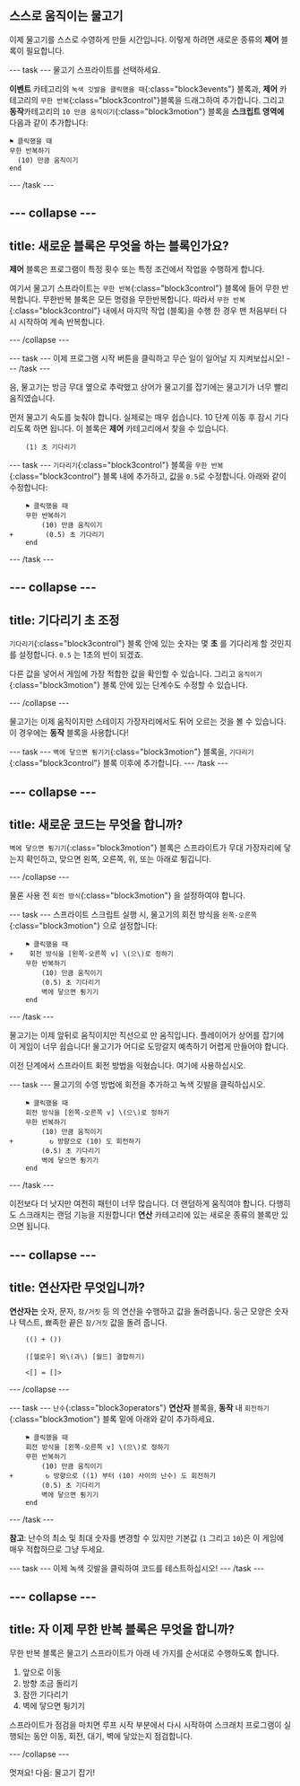 ## 스스로 움직이는 물고기

이제 물고기를 스스로 수영하게 만들 시간입니다. 이렇게 하려면 새로운 종류의 **제어** 블록이 필요합니다.

--- task --- 물고기 스프라이트를 선택하세요.

**이벤트** 카테고리의 `녹색 깃발을 클릭했을 때`{:class="block3events"} 블록과, **제어** 카테고리의 `무한 반복`{:class="block3control"}블록을 드래그하여 추가합니다. 그리고 **동작**카테고리의 `10 만큼 움직이기`{:class="block3motion"} 블록을 **스크립트 영역에** 다음과 같이 추가합니다:

```blocks3
⚑ 클릭했을 때
무한 반복하기 
  (10) 만큼 움직이기
end
```

--- /task ---

--- collapse ---
---
title: 새로운 블록은 무엇을 하는 블록인가요?
---

**제어** 블록은 프로그램이 특정 횟수 또는 특정 조건에서 작업을 수행하게 합니다.

여기서 물고기 스프라이트는 `무한 반복`{:class="block3control"} 블록에 들어 무한 반복합니다. 무한반복 블록은 모든 명령을 무한반복합니다. 따라서 `무한 반복`{:class="block3control"} 내에서 마지막 작업 (블록)을 수행 한 경우 맨 처음부터 다시 시작하여 계속 반복합니다.

--- /collapse ---

--- task --- 이제 프로그램 시작 버튼을 클릭하고 무슨 일이 일어날 지 지켜보십시오! --- /task ---

음, 물고기는 방금 무대 옆으로 추락했고 상어가 물고기를 잡기에는 물고기가 너무 빨리 움직였습니다.

먼저 물고기 속도를 늦춰야 합니다. 실제로는 매우 쉽습니다. 10 단계 이동 후 잠시 기다리도록 하면 됩니다. 이 블록은 **제어** 카테고리에서 찾을 수 있습니다.

```blocks3
    (1) 초 기다리기
```

--- task --- `기다리기`{:class="block3control"} 블록을 `무한 반복`{:class="block3control"} 블록 내에 추가하고, 값을 `0.5`로 수정합니다. 아래와 같이 수정합니다:

```blocks3
    ⚑ 클릭했을 때
    무한 반복하기 
        (10) 만큼 움직이기
+        (0.5) 초 기다리기
    end
```

--- /task ---

--- collapse ---
---
title: 기다리기 초 조정
---

`기다리기`{:class="block3control"} 블록 안에 있는 숫자는 몇 **초** 를 기다리게 할 것인지를 설정합니다. `0.5` 는 1초의 반이 되겠죠.

다른 값을 넣어서 게임에 가장 적합한 값을 확인할 수 있습니다. 그리고 `움직이기`{:class="block3motion"} 블록 안에 있는 단계수도 수정할 수 있습니다.

--- /collapse ---

물고기는 이제 움직이지만 스테이지 가장자리에서도 튀어 오르는 것을 볼 수 있습니다. 이 경우에는 **동작** 블록을 사용합니다!

--- task --- `벽에 닿으면 튕기기`{:class="block3motion"} 블록을, `기다리기`{:class="block3control"} 블록 이후에 추가합니다. --- /task ---

--- collapse ---
---
title: 새로운 코드는 무엇을 합니까?
---

`벽에 닿으면 튕기기`{:class="block3motion"} 블록은 스프라이트가 무대 가장자리에 닿는지 확인하고, 맞으면 왼쪽, 오른쪽, 위, 또는 아래로 튕깁니다.

--- /collapse ---

물론 사용 전 `회전 방식`{:class="block3motion"} 을 설정하여야 합니다.

--- task --- 스프라이트 스크립트 실행 시, 물고기의 회전 방식을 `왼쪽-오른쪽`{:class="block3motion"} 으로 설정합니다:

```blocks3
    ⚑ 클릭했을 때
+    회전 방식을 [왼쪽-오른쪽 v] \(으\)로 정하기
    무한 반복하기 
        (10) 만큼 움직이기
        (0.5) 초 기다리기
        벽에 닿으면 튕기기
    end
```

--- /task ---

물고기는 이제 앞뒤로 움직이지만 직선으로 만 움직입니다. 플레이어가 상어를 잡기에 이 게임이 너무 쉽습니다! 물고기가 어디로 도망갈지 예측하기 어렵게 만들어야 합니다.

이전 단계에서 스프라이트 회전 방법을 익혔습니다. 여기에 사용하십시오.

--- task --- 물고기의 수영 방법에 회전을 추가하고 녹색 깃발을 클릭하십시오.

```blocks3
    ⚑ 클릭했을 때
    회전 방식을 [왼쪽-오른쪽 v] \(으\)로 정하기
    무한 반복하기 
        (10) 만큼 움직이기
+         ↻ 방향으로 (10) 도 회전하기
        (0.5) 초 기다리기
        벽에 닿으면 튕기기
    end
```

--- /task ---

이전보다 더 낫지만 여전히 패턴이 너무 많습니다. 더 랜덤하게 움직여야 합니다. 다행히도 스크래치는 랜덤 기능을 지원합니다! **연산** 카테고리에 있는 새로운 종류의 블록만 있으면 됩니다.

--- collapse ---
---
title: 연산자란 무엇입니까?
---

**연산자는** 숫자, 문자, `참/거짓` 등 의 연산을 수행하고 값을 돌려줍니다. 둥근 모양은 숫자나 텍스트, 뾰족한 끝은 `참/거짓` 값을 돌려 줍니다.

```blocks3
    (() + ())

    ([헬로우] 와\(과\) [월드] 결합하기)

    <[] = []>
```

--- /collapse ---

--- task --- `난수`{:class="block3operators"} **연산자** 블록을, **동작** 내 `회전하기`{:class="block3motion"} 블록 밑에 아래와 같이 추가하세요.

```blocks3
    ⚑ 클릭했을 때
    회전 방식을 [왼쪽-오른쪽 v] \(으\)로 정하기
    무한 반복하기 
        (10) 만큼 움직이기
+        ↻ 방향으로 ((1) 부터 (10) 사이의 난수) 도 회전하기
        (0.5) 초 기다리기
        벽에 닿으면 튕기기
    end
```

--- /task ---

**참고**: 난수의 최소 및 최대 숫자를 변경할 수 있지만 기본값 (`1` 그리고 `10`)은 이 게임에 매우 적합하므로 그냥 두세요.

--- task --- 이제 녹색 깃발을 클릭하여 코드를 테스트하십시오! --- /task ---

--- collapse ---
---
title: 자 이제 무한 반복 블록은 무엇을 합니까?
---

무한 반복 블록은 물고기 스프라이트가 아래 네 가지를 순서대로 수행하도록 합니다.

1. 앞으로 이동
2. 방향 조금 돌리기
3. 잠깐 기다리기
4. 벽에 닿으면 튕기기

스프라이트가 점검을 마치면 루프 시작 부분에서 다시 시작하여 스크래치 프로그램이 실행되는 동안 이동, 회전, 대기, 벽에 닿았는지 점검합니다.

--- /collapse ---

멋져요! 다음: 물고기 잡기!
